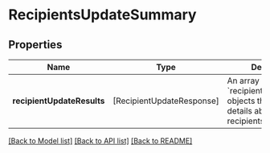 # RecipientsUpdateSummary

## Properties
Name | Type | Description | Notes
------------ | ------------- | ------------- | -------------
**recipientUpdateResults** | [RecipientUpdateResponse] | An array of &#x60;recipientUpdateResults&#x60; objects that contain details about the recipients. | [optional] 

[[Back to Model list]](../README.md#documentation-for-models) [[Back to API list]](../README.md#documentation-for-api-endpoints) [[Back to README]](../README.md)


